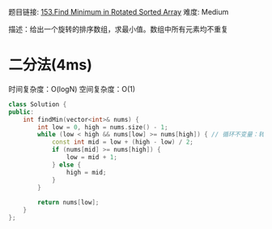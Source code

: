 题目链接: [153.Find Minimum in Rotated Sorted Array][1]
难度: Medium

描述：给出一个旋转的排序数组，求最小值。数组中所有元素均不重复

# 二分法(4ms)
时间复杂度：O(logN)
空间复杂度：O(1)

```cpp
class Solution {
public:
    int findMin(vector<int>& nums) {
        int low = 0, high = nums.size() - 1;
        while (low < high && nums[low] >= nums[high]) { // 循环不变量：转折点在nums[low..high]之中
            const int mid = low + (high - low) / 2;
            if (nums[mid] >= nums[high]) {
                low = mid + 1;
            } else {
                high = mid;
            }
        }
        
        return nums[low];
    }
};
```

[1]: https://leetcode.com/problems/find-minimum-in-rotated-sorted-array/